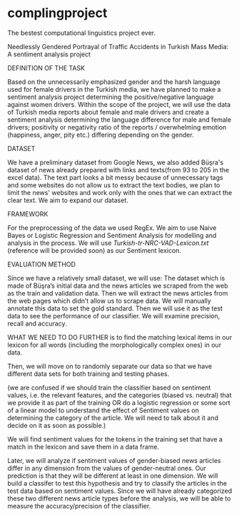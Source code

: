 # complingproject
The bestest computational linguistics project ever. 

Needlessly Gendered Portrayal of Traffic Accidents in Turkish Mass Media: A sentiment analysis project

DEFINITION OF THE TASK

Based on the unnecessarily emphasized gender and the harsh language used for female drivers in the Turkish media, we have planned to make a sentiment analysis project determining the positive/negative language against women drivers. Within the scope of the project, we will use the data of Turkish media reports about female and male drivers and create a sentiment analysis determining the language difference for male and female drivers; positivity or negativity ratio of the reports / overwhelming emotion (happiness, anger, pity etc.) differing depending on the gender.


DATASET

We have a preliminary dataset from Google News, we also added Büşra's dataset of news already prepared with links and texts(from 93 to 205 in the excel data). The text part looks a bit messy because of unnecessary tags and some websites do not allow us to extract the text bodies, we plan to limit the news' websites and work only with the ones that we can extract the clear text. We aim to expand our dataset.


FRAMEWORK

For the preprocessing of the data we used RegEx. We aim to use Naive Bayes or Logistic Regression and Sentiment Analysis for modelling and analysis in
the process. We will use _Turkish-tr-NRC-VAD-Lexicon.txt_ (reference will be provided soon) as our Sentiment lexicon. 


EVALUATION METHOD

Since we have a relatively small dataset, we will use:
The dataset which is made of Büşra’s initial data and the news articles we scraped from the web as the train and validation data. 
Then we will extract the news articles from the web pages which didn’t allow us to scrape data. We will manually annotate this data to set the gold standard. Then we will use it as the test data to see the performance of our classifier. 
We will examine precision, recall and accuracy.


WHAT WE NEED TO DO FURTHER is to find the matching lexical items in our lexicon for all words (including the morphologically complex ones) in our data.

Then, we will move on to randomly separate our data so that we have different data sets for both training and testing phases.

(we are confused if we should train the classifier based on sentiment values, i.e. the relevant features, and the categories (biased vs. neutral) that we provide it as part of the training OR do a logistic regression or some sort of a linear model to understand the effect of Sentiment values on determining the category of the article. We will need to talk about it and decide on it as soon as possible.)

We will find sentiment values for the tokens in the training set that have a match in the lexicon and save them in a data frame.

Later, we will analyze if sentiment values of gender-biased news articles differ in any dimension from the values of gender-neutral ones. Our prediction is that they will be different at least in one dimension. We will build a classifer to test this hypothesis and try to classify the articles in the test data based on sentiment values. Since we will have already categorized these two different news article types before the analysis, we will be able to measure the accuracy/precision of the classifier.
